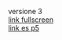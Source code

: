 versione 3  
[link fullscreen](https://editor.p5js.org/benedettb/full/59OgHoMhm)  
[link es p5](https://editor.p5js.org/benedettb/sketches/59OgHoMhm)  
